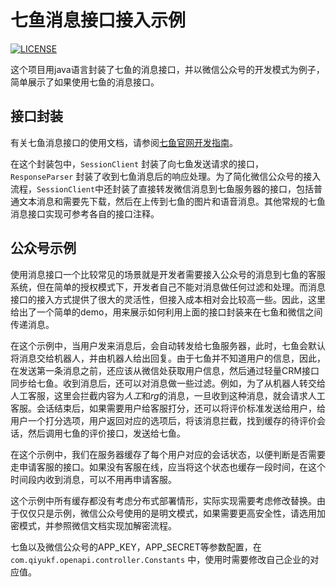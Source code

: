 # 七鱼消息接口接入示例

[![LICENSE](http://img.shields.io/badge/license-MIT-blue.svg?style=flat)](./LICENSE)

这个项目用java语言封装了七鱼的消息接口，并以微信公众号的开发模式为例子，简单展示了如果使用七鱼的消息接口。

## 接口封装

有关七鱼消息接口的使用文档，请参阅[七鱼官网开发指南](http://qiyukf.com/newdoc/html/message_interface.html)。

在这个封装包中，`SessionClient` 封装了向七鱼发送请求的接口，`ResponseParser` 封装了收到七鱼消息后的响应处理。为了简化微信公众号的接入流程，`SessionClient`中还封装了直接转发微信消息到七鱼服务器的接口，包括普通文本消息和需要先下载，然后在上传到七鱼的图片和语音消息。其他常规的七鱼消息接口实现可参考各自的接口注释。

## 公众号示例

使用消息接口一个比较常见的场景就是开发者需要接入公众号的消息到七鱼的客服系统，但在简单的授权模式下，开发者自己不能对消息做任何过滤和处理。而消息接口的接入方式提供了很大的灵活性，但接入成本相对会比较高一些。因此，这里给出了一个简单的demo，用来展示如何利用上面的接口封装来在七鱼和微信之间传递消息。

在这个示例中，当用户发来消息后，会自动转发给七鱼服务器，此时，七鱼会默认将消息交给机器人，并由机器人给出回复。由于七鱼并不知道用户的信息，因此，在发送第一条消息之前，还应该从微信处获取用户信息，然后通过轻量CRM接口同步给七鱼。收到消息后，还可以对消息做一些过滤。例如，为了从机器人转交给人工客服，这里会拦截内容为*人工*和*rg*的消息，一旦收到这种消息，就会请求人工客服。会话结束后，如果需要用户给客服打分，还可以将评价标准发送给用户，给用户一个打分选项，用户返回对应的选项后，将该消息拦截，找到缓存的待评价会话，然后调用七鱼的评价接口，发送给七鱼。

在这个示例中，我们在服务器缓存了每个用户对应的会话状态，以便判断是否需要走申请客服的接口。如果没有客服在线，应当将这个状态也缓存一段时间，在这个时间段内收到消息，可以不用再申请客服。

这个示例中所有缓存都没有考虑分布式部署情形，实际实现需要考虑修改替换。由于仅仅只是示例，微信公众号使用的是明文模式，如果需要更高安全性，请选用加密模式，并参照微信文档实现加解密流程。

七鱼以及微信公众号的APP_KEY，APP_SECRET等参数配置，在 `com.qiyukf.openapi.controller.Constants` 中，使用时需要修改自己企业的对应值。
